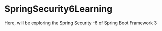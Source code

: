 # SpringSecurity6Learning
Here, will be exploring the Spring Security -6 of Spring Boot Framework 3

